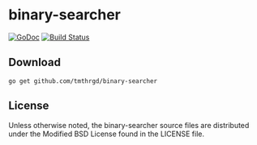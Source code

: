 # binary-searcher

[![GoDoc](https://godoc.org/github.com/tmthrgd/binary-searcher?status.svg)](https://godoc.org/github.com/tmthrgd/binary-searcher)
[![Build Status](https://travis-ci.org/tmthrgd/binary-searcher.svg?branch=master)](https://travis-ci.org/tmthrgd/binary-searcher)

## Download

```
go get github.com/tmthrgd/binary-searcher
```

## License

Unless otherwise noted, the binary-searcher source files are distributed under the Modified BSD License
found in the LICENSE file.
